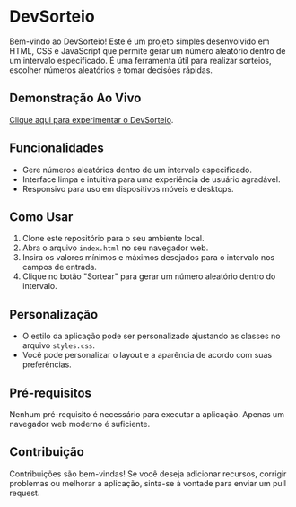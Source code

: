 # DevSorteio

Bem-vindo ao DevSorteio! Este é um projeto simples desenvolvido em HTML, CSS e JavaScript que permite gerar um número aleatório dentro de um intervalo especificado. É uma ferramenta útil para realizar sorteios, escolher números aleatórios e tomar decisões rápidas.

## Demonstração Ao Vivo

[Clique aqui para experimentar o DevSorteio](https://faael-oliveira.github.io/Sorteador/).

## Funcionalidades

- Gere números aleatórios dentro de um intervalo especificado.
- Interface limpa e intuitiva para uma experiência de usuário agradável.
- Responsivo para uso em dispositivos móveis e desktops.

## Como Usar

1. Clone este repositório para o seu ambiente local.
2. Abra o arquivo `index.html` no seu navegador web.
3. Insira os valores mínimos e máximos desejados para o intervalo nos campos de entrada.
4. Clique no botão "Sortear" para gerar um número aleatório dentro do intervalo.

## Personalização

- O estilo da aplicação pode ser personalizado ajustando as classes no arquivo `styles.css`.
- Você pode personalizar o layout e a aparência de acordo com suas preferências.

## Pré-requisitos

Nenhum pré-requisito é necessário para executar a aplicação. Apenas um navegador web moderno é suficiente.

## Contribuição

Contribuições são bem-vindas! Se você deseja adicionar recursos, corrigir problemas ou melhorar a aplicação, sinta-se à vontade para enviar um pull request.
